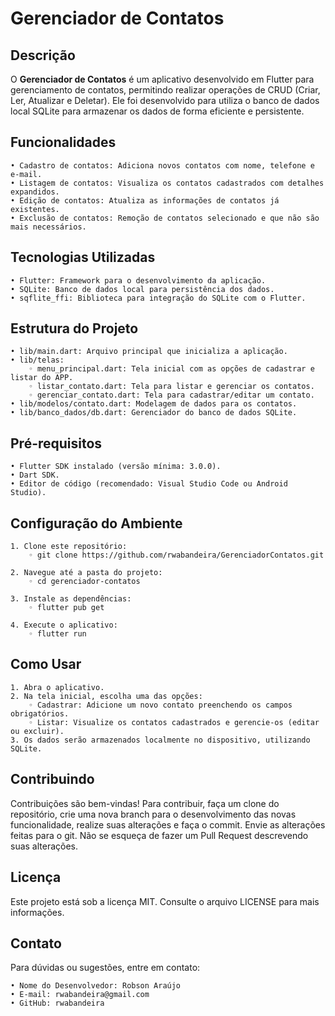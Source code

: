 
# Gerenciador de Contatos

## Descrição
O **Gerenciador de Contatos** é um aplicativo desenvolvido em Flutter para gerenciamento de contatos, 
permitindo realizar operações de CRUD (Criar, Ler, Atualizar e Deletar). Ele foi desenvolvido para 
utiliza o banco de dados local SQLite para armazenar os dados de forma eficiente e persistente.

## Funcionalidades
    • Cadastro de contatos: Adiciona novos contatos com nome, telefone e e-mail.
    • Listagem de contatos: Visualiza os contatos cadastrados com detalhes expandidos.
    • Edição de contatos: Atualiza as informações de contatos já existentes.
    • Exclusão de contatos: Remoção de contatos selecionado e que não são mais necessários.

## Tecnologias Utilizadas
    • Flutter: Framework para o desenvolvimento da aplicação.
    • SQLite: Banco de dados local para persistência dos dados.
    • sqflite_ffi: Biblioteca para integração do SQLite com o Flutter.

## Estrutura do Projeto
    • lib/main.dart: Arquivo principal que inicializa a aplicação.
    • lib/telas:
        ◦ menu_principal.dart: Tela inicial com as opções de cadastrar e listar do APP.
        ◦ listar_contato.dart: Tela para listar e gerenciar os contatos.
        ◦ gerenciar_contato.dart: Tela para cadastrar/editar um contato.
    • lib/modelos/contato.dart: Modelagem de dados para os contatos.
    • lib/banco_dados/db.dart: Gerenciador do banco de dados SQLite.

## Pré-requisitos
    • Flutter SDK instalado (versão mínima: 3.0.0).
    • Dart SDK.
    • Editor de código (recomendado: Visual Studio Code ou Android Studio).

## Configuração do Ambiente
    1. Clone este repositório:
        ◦ git clone https://github.com/rwabandeira/GerenciadorContatos.git
       
    2. Navegue até a pasta do projeto:
        ◦ cd gerenciador-contatos

    3. Instale as dependências:
        ◦ flutter pub get

    4. Execute o aplicativo:
        ◦ flutter run

## Como Usar
    1. Abra o aplicativo.
    2. Na tela inicial, escolha uma das opções:
        ◦ Cadastrar: Adicione um novo contato preenchendo os campos obrigatórios.
        ◦ Listar: Visualize os contatos cadastrados e gerencie-os (editar ou excluir).
    3. Os dados serão armazenados localmente no dispositivo, utilizando SQLite.

## Contribuindo
Contribuições são bem-vindas! Para contribuir, faça um clone do repositório, crie uma nova branch para o desenvolvimento das novas funcionalidade, realize suas alterações e faça o commit. Envie as alterações feitas para o git. Não se esqueça de fazer um Pull Request descrevendo suas alterações.

## Licença
Este projeto está sob a licença MIT. Consulte o arquivo LICENSE para mais informações.

## Contato
Para dúvidas ou sugestões, entre em contato:

    • Nome do Desenvolvedor: Robson Araújo
    • E-mail: rwabandeira@gmail.com
    • GitHub: rwabandeira
